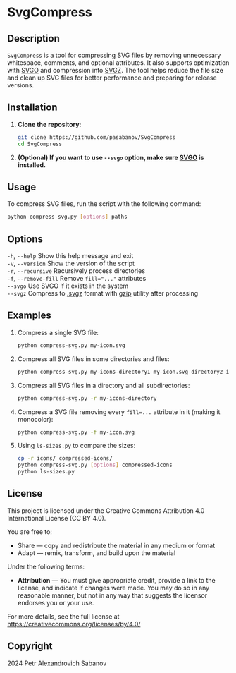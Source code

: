 # SvgCompress

## Description

`SvgCompress` is a tool for compressing SVG files by removing unnecessary whitespace, comments, and optional attributes. It also supports optimization with [SVGO](https://github.com/svg/svgo) and compression into [SVGZ](https://ru.wikipedia.org/wiki/SVG#SVGZ). The tool helps reduce the file size and clean up SVG files for better performance and preparing for release versions.

## Installation

1. **Clone the repository:**

    ```sh
    git clone https://github.com/pasabanov/SvgCompress
    cd SvgCompress
    ```

2. **(Optional) If you want to use `--svgo` option, make sure [SVGO](https://github.com/svg/svgo) is installed.**

## Usage

To compress SVG files, run the script with the following command:

```sh
python compress-svg.py [options] paths
```

## Options

`-h`, `--help` Show this help message and exit  
`-v`, `--version` Show the version of the script  
`-r`, `--recursive` Recursively process directories  
`-f`, `--remove-fill` Remove `fill="..."` attributes  
`--svgo` Use [SVGO](https://github.com/svg/svgo) if it exists in the system  
`--svgz` Compress to [.svgz](https://ru.wikipedia.org/wiki/SVG#SVGZ) format with [gzip](https://www.gnu.org/software/gzip/) utility after processing

## Examples
1. Compress a single SVG file:
    ```sh
    python compress-svg.py my-icon.svg
    ```
2. Compress all SVG files in some directories and files:
    ```sh
    python compress-svg.py my-icons-directory1 my-icon.svg directory2 icon2.svg
    ```
3. Compress all SVG files in a directory and all subdirectories:
    ```sh
    python compress-svg.py -r my-icons-directory
   ```
4. Compress a SVG file removing every `fill=...` attribute in it (making it monocolor):
    ```sh
    python compress-svg.py -f my-icon.svg
    ```
5. Using `ls-sizes.py` to compare the sizes:
    ```sh
    cp -r icons/ compressed-icons/
    python compress-svg.py [options] compressed-icons
    python ls-sizes.py
    ```

## License

This project is licensed under the Creative Commons Attribution 4.0 International License (CC BY 4.0).

You are free to:
- Share — copy and redistribute the material in any medium or format
- Adapt — remix, transform, and build upon the material

Under the following terms:
- **Attribution** — You must give appropriate credit, provide a link to the license, and indicate if changes were made. You may do so in any reasonable manner, but not in any way that suggests the licensor endorses you or your use.

For more details, see the full license at https://creativecommons.org/licenses/by/4.0/

## Copyright
2024 Petr Alexandrovich Sabanov